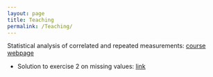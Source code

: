```yaml
---
layout: page
title: Teaching
permalink: /Teaching/
---
```


Statistical analysis of correlated and repeated measurements: [course webpage](http://publicifsv.sund.ku.dk/~jufo/RepeatedMeasures2018.html)
- Solution to exercise 2 on missing values: [link](https://bozenne.github.io/doc/Teaching/exercise6b-R-solution.R)